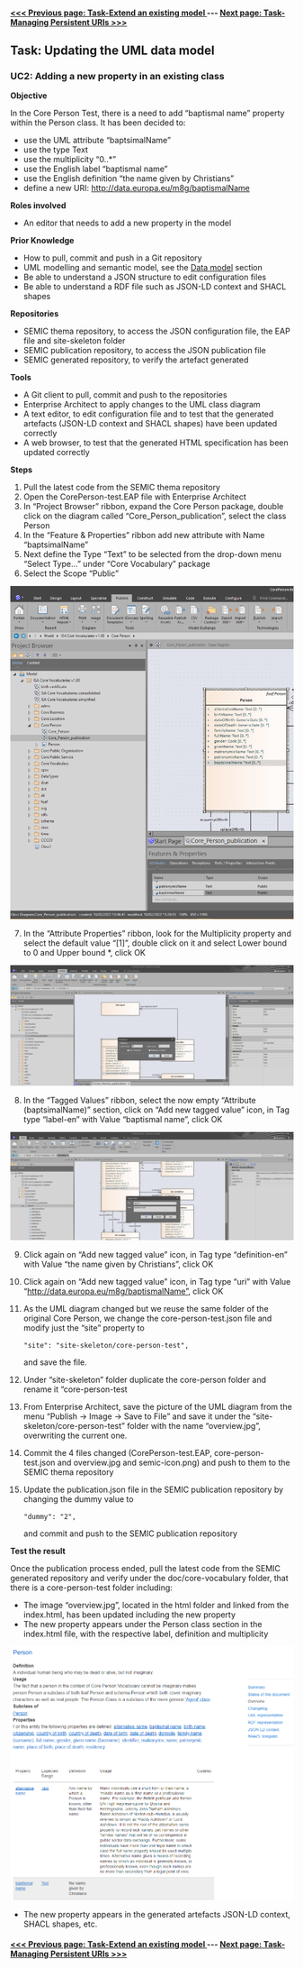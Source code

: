 #### [<<< Previous page: Task-Extend an existing model ](extend_existing_data_model.md) --- [Next page: Task-Managing Persistent URIs >>>](managing_persistent_URIs.md)

## Task: Updating the UML data model

### UC2: Adding a new property in an existing class

**Objective**

In the Core Person Test, there is a need to add “baptismal name” property within the Person class. It has been decided to:

* use the UML attribute “baptsimalName”
* use the type Text
* use the multiplicity “0..*”
* use the English label “baptismal name”
* use the English definition “the name given by Christians”
* define a new URI: http://data.europa.eu/m8g/baptismalName

**Roles involved**

* An editor that needs to add a new property in the model

**Prior Knowledge**

* How to pull, commit and push in a Git repository
* UML modelling and semantic model, see the [Data model](https://github.com/SEMICeu/documentation/blob/main/datamodel.md) section
* Be able to understand a JSON structure to edit configuration files
* Be able to understand a RDF file such as JSON-LD context and SHACL shapes

**Repositories**

* SEMIC thema repository, to access the JSON configuration file, the EAP file and site-skeleton folder
* SEMIC publication repository, to access  the JSON publication file
* SEMIC generated repository, to verify the artefact generated

**Tools**

* A Git client to pull, commit and push to the repositories
* Enterprise Architect to apply changes to the UML class diagram
* A text editor, to edit configuration file and to test that the generated artefacts (JSON-LD context and SHACL shapes) have been updated correctly
* A web browser, to test that the generated HTML specification has been updated correctly

**Steps**

1. Pull the latest code from the SEMIC thema repository 
2. Open the CorePerson-test.EAP file with Enterprise Architect
3. In “Project Browser” ribbon, expand the Core Person package, double click on the diagram called “Core_Person_publication”, select the class Person
4. In the “Feature & Properties” ribbon add new attribute with Name “baptsimalName”
5. Next define the Type “Text” to be selected from the drop-down menu “Select Type…” under “Core Vocabulary” package
6. Select the Scope “Public”

![alt_text](images/image1.png "Adding attribute")

7. In the “Attribute Properties” ribbon, look for the Multiplicity property and select the default value “[1]”, double click on it and select Lower bound to 0 and Upper bound *, click OK

![alt_text](images/image2.png "Set the multiplicity")

8. In the “Tagged Values” ribbon, select the now empty “Attribute (baptsimalName)” section, click on “Add new tagged value” icon, in Tag type “label-en” with Value “baptismal name”, click OK

![alt_text](images/image3.png "Set the label")

9. Click again on “Add new tagged value” icon, in Tag type “definition-en” with Value “the name given by Christians”, click OK
10. Click again on “Add new tagged value” icon, in Tag type “uri” with Value “http://data.europa.eu/m8g/baptismalName”, click OK
11. As the UML diagram changed but we reuse the same folder of the original Core Person, we change the core-person-test.json file and modify just the “site” property to

	```
	"site": "site-skeleton/core-person-test",
	```

	and save the file.

12. Under “site-skeleton” folder duplicate the core-person folder and rename it “core-person-test 
13. From Enterprise Architect, save the picture of the UML diagram from the menu “Publish -> Image -> Save to File” and save it under the “site-skeleton/core-person-test” folder with the name “overview.jpg”, overwriting the current one.
14. Commit the 4 files changed (CorePerson-test.EAP, core-person-test.json and overview.jpg and semic-icon.png) and push to them to the SEMIC thema repository
15. Update the publication.json file in the SEMIC publication repository by changing the dummy value to

	```
	"dummy": "2",
	```

	and commit and push to the SEMIC publication repository

**Test the result**

Once the publication process ended, pull the latest code from the SEMIC generated repository and verify under the doc/core-vocabulary folder, that there is a core-person-test folder including:

* The image “overview.jpg”, located in the html folder and linked from the index.html, has been updated including the new property
* The new property appears under the Person class section in the index.html file, with the respective label, definition and multiplicity

![alt_text](images/image4.png "Verify attribute is present in HTML page")

* The new property appears in the generated artefacts JSON-LD context, SHACL shapes, etc.

#### [<<< Previous page: Task-Extend an existing model ](extend_existing_data_model.md) --- [Next page: Task-Managing Persistent URIs >>>](managing_persistent_URIs.md)